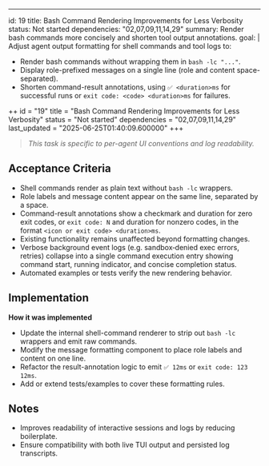 ---
id: 19
title: Bash Command Rendering Improvements for Less Verbosity
status: Not started
dependencies: "02,07,09,11,14,29"
summary: Render bash commands more concisely and shorten tool output annotations.
goal: |
  Adjust agent output formatting for shell commands and tool logs to:
  - Render bash commands without wrapping them in `bash -lc "..."`.
  - Display role-prefixed messages on a single line (role and content space-separated).
  - Shorten command-result annotations, using `✅ <duration>ms` for successful runs or `exit code: <code> <duration>ms` for failures.

++
id = "19"
title = "Bash Command Rendering Improvements for Less Verbosity"
status = "Not started"
dependencies = "02,07,09,11,14,29"
last_updated = "2025-06-25T01:40:09.600000"
+++

> *This task is specific to per-agent UI conventions and log readability.*

## Acceptance Criteria

- Shell commands render as plain text without `bash -lc` wrappers.
- Role labels and message content appear on the same line, separated by a space.
- Command-result annotations show a checkmark and duration for zero exit codes, or `exit code: N` and duration for nonzero codes, in the format `<icon or exit code> <duration>ms`.
- Existing functionality remains unaffected beyond formatting changes.
- Verbose background event logs (e.g. sandbox‑denied exec errors, retries) collapse into a single command execution entry showing command start, running indicator, and concise completion status.
- Automated examples or tests verify the new rendering behavior.

## Implementation

**How it was implemented**  
- Update the internal shell-command renderer to strip out `bash -lc` wrappers and emit raw commands.
- Modify the message formatting component to place role labels and content on one line.
- Refactor the result-annotation logic to emit `✅ 12ms` or `exit code: 123 12ms`.
- Add or extend tests/examples to cover these formatting rules.

## Notes

- Improves readability of interactive sessions and logs by reducing boilerplate.
- Ensure compatibility with both live TUI output and persisted log transcripts.
